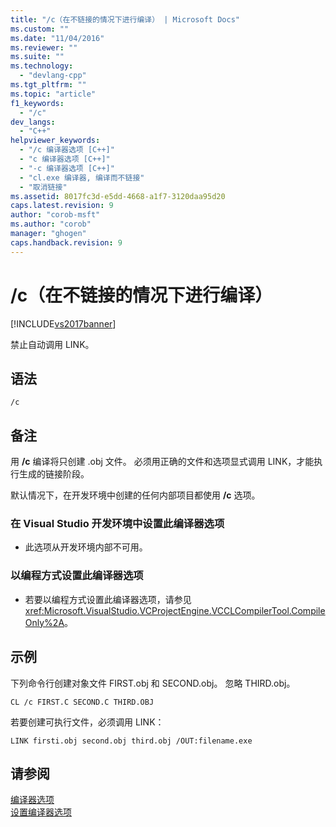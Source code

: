 ```yaml
---
title: "/c（在不链接的情况下进行编译） | Microsoft Docs"
ms.custom: ""
ms.date: "11/04/2016"
ms.reviewer: ""
ms.suite: ""
ms.technology: 
  - "devlang-cpp"
ms.tgt_pltfrm: ""
ms.topic: "article"
f1_keywords: 
  - "/c"
dev_langs: 
  - "C++"
helpviewer_keywords: 
  - "/c 编译器选项 [C++]"
  - "c 编译器选项 [C++]"
  - "-c 编译器选项 [C++]"
  - "cl.exe 编译器, 编译而不链接"
  - "取消链接"
ms.assetid: 8017fc3d-e5dd-4668-a1f7-3120daa95d20
caps.latest.revision: 9
author: "corob-msft"
ms.author: "corob"
manager: "ghogen"
caps.handback.revision: 9
---
```

# /c（在不链接的情况下进行编译）
[!INCLUDE[vs2017banner](../../assembler/inline/includes/vs2017banner.md)]

禁止自动调用 LINK。  
  
## 语法  
  
```  
/c  
```  
  
## 备注  
 用 **\/c** 编译将只创建 .obj 文件。  必须用正确的文件和选项显式调用 LINK，才能执行生成的链接阶段。  
  
 默认情况下，在开发环境中创建的任何内部项目都使用 **\/c** 选项。  
  
### 在 Visual Studio 开发环境中设置此编译器选项  
  
-   此选项从开发环境内部不可用。  
  
### 以编程方式设置此编译器选项  
  
-   若要以编程方式设置此编译器选项，请参见 <xref:Microsoft.VisualStudio.VCProjectEngine.VCCLCompilerTool.CompileOnly%2A>。  
  
## 示例  
 下列命令行创建对象文件 FIRST.obj 和 SECOND.obj。  忽略 THIRD.obj。  
  
```  
CL /c FIRST.C SECOND.C THIRD.OBJ  
```  
  
 若要创建可执行文件，必须调用 LINK：  
  
```  
LINK firsti.obj second.obj third.obj /OUT:filename.exe  
```  
  
## 请参阅  
 [编译器选项](../../build/reference/compiler-options.md)   
 [设置编译器选项](../../build/reference/setting-compiler-options.md)